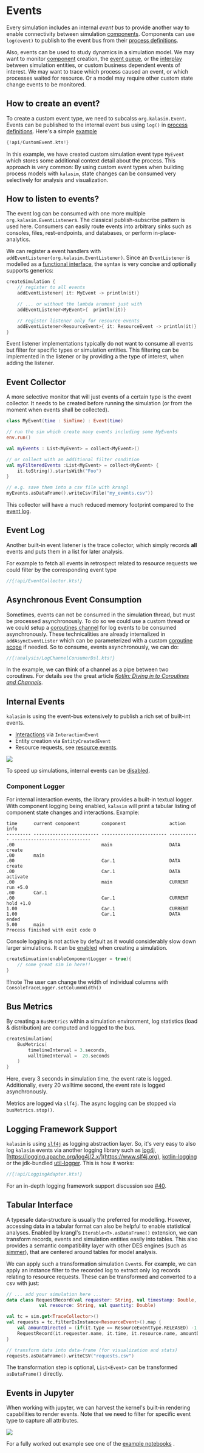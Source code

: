 # Events

Every simulation includes an internal _event bus_ to provide another way to enable connectivity between simulation [components](component.md). Components can use `log(event)` to publish to the event bus from their [process definitions](component.md#process-definition).

Also, events can be used to study dynamics in a simulation model. We may want to monitor [component](component.md) creation, the [event queue](basics.md#event-queue), or the [interplay](component.md#process-interaction) between simulation entities, or custom business dependent events of interest. We may  want to trace which process caused an event, or which processes waited for resource. Or a model may require other custom state change events to be monitored. 


## How to create an event?


To create a custom event type, we need to subcalss `org.kalasim.Event`. Events can be published to the internal event bus using `log()` in [process definitions](component.md#process-definition). Here's a simple [example](../../../src/test/kotlin/org/kalasim/examples/api/CustomEvent.kts)

```kotlin hl_lines="1000"
{!api/CustomEvent.kts!}
```

In this example, we have created custom simulation event type `MyEvent` which stores some additional context detail about the process. This approach is very common: By using custom event types when building process models with `kalasim`, state changes can be consumed very selectively for analysis and visualization.

## How to listen to events?

The event log can be consumed with one more multiple `org.kalasim.EventListener`s. The classical  publish-subscribe pattern is used here. Consumers can easily route events into arbitrary sinks such as consoles, files, rest-endpoints, and databases, or perform in-place-analytics.

We can register a event handlers with `addEventListener(org.kalasim.EventListener)`. Since an `EventListener` is modelled as a [functional interface](https://kotlinlang.org/docs/fun-interfaces.html), the syntax is very concise and optionally supports generics:

```kotlin
createSimulation { 
    // register to all events
    addEventListener{ it: MyEvent -> println(it)}

    // ... or without the lambda arument just with
    addEventListener<MyEvent>{  println(it)}

    // register listener only for resource-events
    addEventListener<ResourceEvent>{ it: ResourceEvent -> println(it)}    
}
```

Event listener implementations typically do not want to consume all events but filter for specific types or simulation entities. This filtering can be implemented in the listener or by providing a the type of interest, when adding the listener.



## Event Collector

A more selective monitor that will just events of a certain type is the event collector. It needs to be created before running the simulation (or from the moment when events shall be collected).

```kotlin
class MyEvent(time : SimTime) : Event(time)

// run the sim which create many events including some MyEvents
env.run()

val myEvents : List<MyEvent> = collect<MyEvent>()

// or collect with an additional filter condition
val myFilteredEvents :List<MyEvent> = collect<MyEvent> {
    it.toString().startsWith("Foo")
}

// e.g. save them into a csv file with krangl
myEvents.asDataFrame().writeCsv(File("my_events.csv"))
```
This collector will have a much reduced memory footprint compared to the [event log](#events).

## Event Log

Another built-in event listener is the trace collector, which simply records **all** events and puts them in a list for later analysis.

For example to fetch all events in retrospect related to resource requests we could filter by the corresponding event type

```kotlin
//{!api/EventCollector.kts!}
```

## Asynchronous Event Consumption

Sometimes, events can not be consumed in the simulation thread, but must be processed asynchronously. To do so we could use a custom thread or we could setup a [coroutines channel](https://kotlinlang.org/docs/reference/coroutines/channels.html) for log events to be consumed asynchronously. These technicalities are already internalized in `addAsyncEventLister` which can be parameterized with a custom [coroutine scope](https://kotlinlang.org/docs/coroutines-basics.html) if needed. So to consume, events asynchronously, we can do:

```kotlin
//{!analysis/LogChannelConsumerDsl.kts!}
```

In the example, we can think of a channel as a pipe between two coroutines. For details see the great article [_Kotlin: Diving in to Coroutines and Channels_](
https://proandroiddev.com/kotlin-coroutines-channels-csp-android-db441400965f).


## Internal Events


`kalasim` is using the event-bus extensively to publish a rich set of built-int events.

* [Interactions](component.md#process-interaction) via `InteractionEvent`
* Entity creation via `EntityCreatedEvent` 
* Resource requests, see [resource events](resource.md#events).

![](event_hierarchy.png)

To speed up simulations, internal events can be [disabled](advanced.md#continuous-simulation).

### Component Logger

For internal interaction events, the library provides a  built-in textual logger. With component logging being enabled, `kalasim` will print a tabular listing of component state changes and interactions. Example:

```
time      current component        component                action      info                          
--------- ------------------------ ------------------------ ----------- -----------------------------
.00                                main                     DATA        create
.00       main
.00                                Car.1                    DATA        create
.00                                Car.1                    DATA        activate
.00                                main                     CURRENT     run +5.0
.00       Car.1
.00                                Car.1                    CURRENT     hold +1.0
1.00                               Car.1                    CURRENT
1.00                               Car.1                    DATA        ended
5.00      main
Process finished with exit code 0
```

Console logging is not active by default as it would considerably slow down larger simulations. It can be [enabled](basics.md#configuring-a-simulation) when creating a simulation.

```kotlin
createSimuation(enableComponentLogger = true){
    // some great sim in here!!
}
```

!!!note 
    The user can change the width of individual columns with `ConsoleTraceLogger.setColumnWidth()`


## Bus Metrics

By creating a `BusMetrics` within a simulation environment, log statistics (load & distribution) are computed and logged to the bus.

```kotlin
createSimulation{
    BusMetrics(
        timelineInterval = 3.seconds,
        walltimeInterval =  20.seconds
    )    
}
```
Here, every 3 seconds in simulation time, the event rate is logged. Additionally, every 20 walltime second, the event rate is logged asynchronously.

Metrics are logged via `slf4j`. The async logging can be stopped via `busMetrics.stop()`.

## Logging Framework Support

`kalasim` is using [`slf4j`](https://www.slf4j.org/) as logging abstraction layer. So, it's very easy to also log `kalasim` events via another logging library such as [log4j](https://logging.apache.org/log4j), [https://logging.apache.org/log4j/2.x/](https://www.slf4j.org), [kotlin-logging](https://github.com/MicroUtils/kotlin-logging) or the jdk-bundled [util-logger](https://docs.oracle.com/javase/7/docs/api/java/util/logging/Logger.html). This is how it works:

```kotlin
//{!api/LoggingAdapter.kts!}
```


For an in-depth logging framework support discussion see [#40](https://github.com/holgerbrandl/kalasim/issues/40).

## Tabular Interface

A typesafe data-structure is usually the preferred for modelling. However, accessing data in a tabular format can also be helpful to enable statistical analyses. Enabled by krangl's `Iterable<T>.asDataFrame()` extension, we can  transform  records, events and simulation entities easily into tables. This also provides a semantic compatibility layer with other DES engines (such as [simmer](about.md#simmer)), that are centered around tables for model analysis.

We can apply such a transformation simulation `Event`s. For example, we can apply an instance filter to the recorded log to extract only log records relating to resource requests. These can be transformed and converted to a csv with just:

```kotlin
// ... add your simulation here ...
data class RequestRecord(val requester: String, val timestamp: Double, 
            val resource: String, val quantity: Double)

val tc = sim.get<TraceCollector>()
val requests = tc.filterIsInstance<ResourceEvent>().map {
    val amountDirected = (if(it.type == ResourceEventType.RELEASED) -1 else 1) * it.amount
    RequestRecord(it.requester.name, it.time, it.resource.name, amountDirected)
}

// transform data into data-frame (for visualization and stats)  
requests.asDataFrame().writeCSV("requests.csv")
```

The transformation step is optional, `List<Event>` can be transformed `asDataFrame()` directly.


## Events in Jupyter

When working with jupyter, we can harvest the kernel's built-in rendering capabilities to render events. Note that we need to filter for specific event type to capture all attributes.

![](jupyter_event_log.png)

For a fully worked out example see one of the [example notebooks](https://github.com/holgerbrandl/kalasim/blob/master/docs/userguide/docs/examples/bridge_game.ipynb) .